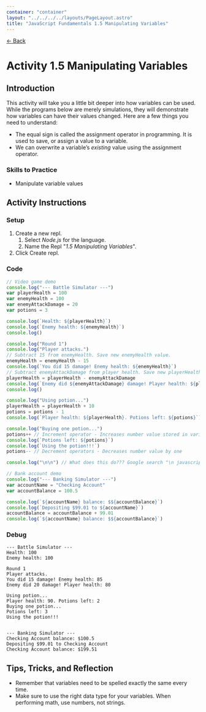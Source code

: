 ```yaml
---
container: "container"
layout: "../../../../layouts/PageLayout.astro"
title: "JavaScript Fundamentals 1.5 Manipulating Variables"
---
```


[← Back](/courses/javascript-fundamentals/)

# Activity 1.5 Manipulating Variables

## Introduction

This activity will take you a little bit deeper into how variables can be used. While the programs below are merely simulations, they will demonstrate how variables can have their values changed. Here are a few things you need to understand:

- The equal sign is called the assignment operator in programming. It is used to save, or assign a value to a variable.
- We can overwrite a variable’s _existing_ value using the assignment operator.

### Skills to Practice

- Manipulate variable values

## Activity Instructions

### Setup

1. Create a new repl.
   1. Select _Node.js_ for the language.
   2. Name the Repl "_1.5 Manipulating Variables_".
2. Click Create repl.

### Code

```javascript
// Video game demo
console.log("--- Battle Simulator ---")
var playerHealth = 100
var enemyHealth = 100
var enemyAttackDamage = 20
var potions = 3

console.log(`Health: ${playerHealth}`)
console.log(`Enemy health: ${enemyHealth}`)
console.log()

console.log("Round 1")
console.log("Player attacks.")
// Subtract 15 from enemyHealth. Save new enemyHealth value.
enemyHealth = enemyHealth - 15
console.log(`You did 15 damage! Enemy health: ${enemyHealth}`)
// Subtract enemyAttackDamage from player health. Save new playerHealth value.
playerHealth = playerHealth - enemyAttackDamage
console.log(`Enemy did ${enemyAttackDamage} damage! Player health: ${playerHealth}`)
console.log()

console.log("Using potion...")
playerHealth = playerHealth + 10
potions = potions - 1
console.log(`Player health: ${playerHealth}. Potions left: ${potions}`)

console.log("Buying one potion...")
potions++ // Increment operator - Increases number value stored in variable by one
console.log(`Potions left: ${potions}`)
console.log(`Using the potion!!!`)
potions-- // Decrement operators - Decreases number value by one

console.log("\n\n") // What does this do??? Google search "\n javascript"

// Bank account demo
console.log("--- Banking Simulator ---")
var accountName = "Checking Account"
var accountBalance = 100.5

console.log(`${accountName} balance: $${accountBalance}`)
console.log(`Depositing $99.01 to ${accountName}`)
accountBalance = accountBalance + 99.01
console.log(`${accountName} balance: $${accountBalance}`)
```

### Debug

```
--- Battle Simulator ---
Health: 100
Enemy health: 100

Round 1
Player attacks.
You did 15 damage! Enemy health: 85
Enemy did 20 damage! Player health: 80

Using potion...
Player health: 90. Potions left: 2
Buying one potion...
Potions left: 3
Using the potion!!!


--- Banking Simulator ---
Checking Account balance: $100.5
Depositing $99.01 to Checking Account
Checking Account balance: $199.51
```

## Tips, Tricks, and Reflection

- Remember that variables need to be spelled exactly the same every time.
- Make sure to use the right data type for your variables. When performing math, use numbers, not strings.
